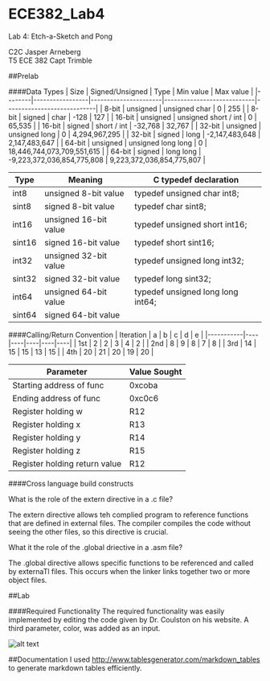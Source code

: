 ECE382_Lab4
===========

Lab 4: Etch-a-Sketch and Pong

C2C Jasper Arneberg  
T5 ECE 382
Capt Trimble  

##Prelab

####Data Types
| Size   | Signed/Unsigned | Type                 | Min value                  | Max value                  |
|--------|-----------------|----------------------|----------------------------|----------------------------|
| 8-bit  | unsigned        | unsigned char        | 0                          | 255                        |
| 8-bit  | signed          | char                 | -128                       | 127                        |
| 16-bit | unsigned        | unsigned short / int | 0                          | 65,535                     |
| 16-bit | signed          | short / int          | -32,768                    | 32,767                     |
| 32-bit | unsigned        | unsigned long        | 0                          | 4,294,967,295              |
| 32-bit | signed          | long                 | -2,147,483,648             | 2,147,483,647              |
| 64-bit | unsigned        | unsigned long long   | 0                          | 18,446,744,073,709,551,615 |
| 64-bit | signed          | long long            | -9,223,372,036,854,775,808 | 9,223,372,036,854,775,807  |

| Type   | Meaning               | C typedef declaration             |
|--------|-----------------------|-----------------------------------|
| int8   | unsigned 8-bit value  | typedef unsigned char int8;       |
| sint8  | signed 8-bit value    | typedef char sint8;               |
| int16  | unsigned 16-bit value | typedef unsigned short int16;     |
| sint16 | signed 16-bit value   | typedef short sint16;             |
| int32  | unsigned 32-bit value | typedef unsigned long int32;      |
| sint32 | signed 32-bit value   | typedef long sint32;              |
| int64  | unsigned 64-bit value | typedef unsigned long long int64; |
| sint64 | signed 64-bit value   |                                   |

####Calling/Return Convention
| Iteration | a  | b  | c  | d  | e  |
|-----------|----|----|----|----|----|
| 1st       | 2  | 2  | 3  | 4  | 2  |
| 2nd       | 8  | 9  | 8  | 7  | 8  |
| 3rd       | 14 | 15 | 15 | 13 | 15 |
| 4th       | 20 | 21 | 20 | 19 | 20 |

| Parameter                     | Value Sought |
|-------------------------------|--------------|
| Starting address of func      | 0xcoba       |
| Ending address of func        | 0xc0c6       |
| Register holding w            | R12          |
| Register holding x            | R13          |
| Register holding y            | R14          |
| Register holding z            | R15          |
| Register holding return value | R12          |

####Cross language build constructs

What is the role of the extern directive in a .c file?  

The extern directive allows teh complied program to reference functions that are defined in external files. The compiler compiles the code without seeing the other files, so this directive is crucial.  

What it the role of the .global driective in a .asm file?  

The .global directive allows specific functions to be referenced and called by externaTl files. This occurs when the linker links together two or more object files.

##Lab

####Required Functionality
The required functionality was easily implemented by editing the code given by Dr. Coulston on his website. A third parameter, color, was added as an input.

![alt text](https://github.com/JasperArneberg/ECE382_Lab4/blob/master/imgae.png?raw=true "image")



##Documentation
I used http://www.tablesgenerator.com/markdown_tables to generate markdown tables efficiently. 
